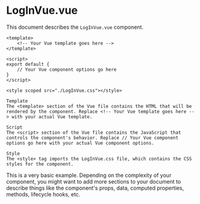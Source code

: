 # LogInVue.vue

This document describes the `LogInVue.vue` component.

```vue
<template>
    <!-- Your Vue template goes here -->
</template>

<script>
export default {
    // Your Vue component options go here
}
</script>

<style scoped src="./LogInVue.css"></style>

Template
The <template> section of the Vue file contains the HTML that will be rendered by the component. Replace <!-- Your Vue template goes here --> with your actual Vue template.

Script
The <script> section of the Vue file contains the JavaScript that controls the component's behavior. Replace // Your Vue component options go here with your actual Vue component options.

Style
The <style> tag imports the LogInVue.css file, which contains the CSS styles for the component.

```

This is a very basic example. Depending on the complexity of your component, you might want to add more sections to your document to describe things like the component's props, data, computed properties, methods, lifecycle hooks, etc.

